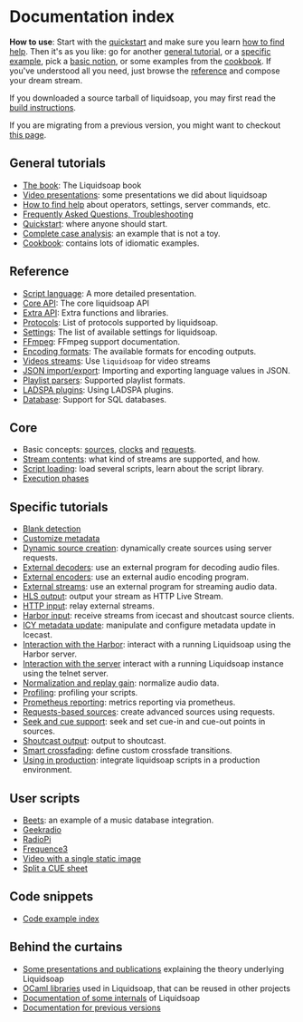 # Documentation index

**How to use**: Start with the [quickstart](quick_start.html) and make sure you
learn [how to find help](help.html). Then it's as you like: go for another
[general tutorial](#general), or a [specific example](#specific), pick a [basic
notion](#core), or some examples from the [cookbook](cookbook.html). If you've
understood all you need, just browse the [reference](reference.html) and compose
your dream stream.

If you downloaded a source tarball of liquidsoap, you may first read the
[build instructions](build.html).

If you are migrating from a previous version, you might want to checkout
[this page](migrating.html).

## General tutorials

- [The book](bool.html): The Liquidsoap book
- [Video presentations](presentations.html): some presentations we did about liquidsoap
- [How to find help](help.html) about operators, settings, server commands, etc.
- [Frequently Asked Questions, Troubleshooting](faq.html)
- [Quickstart](quick_start.html): where anyone should start.
- [Complete case analysis](complete_case.html): an example that is not a toy.
- [Cookbook](cookbook.html): contains lots of idiomatic examples.

## Reference

- [Script language](language.html): A more detailed presentation.
- [Core API](reference.html): The core liquidsoap API
- [Extra API](reference-extra.html): Extra functions and libraries.
- [Protocols](protocols.html): List of protocols supported by liquidsoap.
- [Settings](settings.html): The list of available settings for liquidsoap.
- [FFmpeg](ffmpeg.html): FFmpeg support documentation.
- [Encoding formats](encoding_formats.html): The available formats for encoding outputs.
- [Videos streams](video.html): Use `liquidsoap` for video streams
- [JSON import/export](json.html): Importing and exporting language values in JSON.
- [Playlist parsers](playlist_parsers.html): Supported playlist formats.
- [LADSPA plugins](ladspa.html): Using LADSPA plugins.
- [Database](database.html): Support for SQL databases.

## Core

- Basic concepts: [sources](sources.html), [clocks](clocks.html) and [requests](requests.html).
- [Stream contents](stream_content.html): what kind of streams are supported, and how.
- [Script loading](script_loading.html): load several scripts, learn about the script library.
- [Execution phases](phases.html)

## Specific tutorials

- [Blank detection](blank.html)
- [Customize metadata](metadata.html)
- [Dynamic source creation](dynamic_sources.html): dynamically create sources using server requests.
- [External decoders](external_decoders.html): use an external program for decoding audio files.
- [External encoders](external_encoders.html): use an external audio encoding program.
- [External streams](external_streams.html): use an external program for streaming audio data.
- [HLS output](hls_output.html): output your stream as HTTP Live Stream.
- [HTTP input](http_input.html): relay external streams.
- [Harbor input](harbor.html): receive streams from icecast and shoutcast source clients.
- [ICY metadata update](icy_metadata.html): manipulate and configure metadata update in Icecast.
- [Interaction with the Harbor](harbor_http.html): interact with a running Liquidsoap using the Harbor server.
- [Interaction with the server](server.html) interact with a running Liquidsoap instance using the telnet server.
- [Normalization and replay gain](replay_gain.html): normalize audio data.
- [Profiling](profiling.html): profiling your scripts.
- [Prometheus reporting](prometheus.html): metrics reporting via prometheus.
- [Requests-based sources](request_sources.html): create advanced sources using requests.
- [Seek and cue support](seek.html): seek and set cue-in and cue-out points in sources.
- [Shoutcast output](shoutcast.html): output to shoutcast.
- [Smart crossfading](smartcrossfade.html): define custom crossfade transitions.
- [Using in production](in_production.html): integrate liquidsoap scripts in a production environment.

## User scripts

- [Beets](beets.html): an example of a music database integration.
- [Geekradio](geekradio.html)
- [RadioPi](radiopi.html)
- [Frequence3](frequence3.html)
- [Video with a single static image](video-static.html)
- [Split a CUE sheet](split-cue.html)

## Code snippets

- [Code example index](scripts/index.html)

## Behind the curtains

- [Some presentations and publications](../publications.html) explaining the theory underlying Liquidsoap
- [OCaml libraries](../modules.html) used in Liquidsoap, that can be reused in other projects
- [Documentation of some internals](../modules/liquidsoap/index.html) of Liquidsoap
- [Documentation for previous versions](../previously.html)
